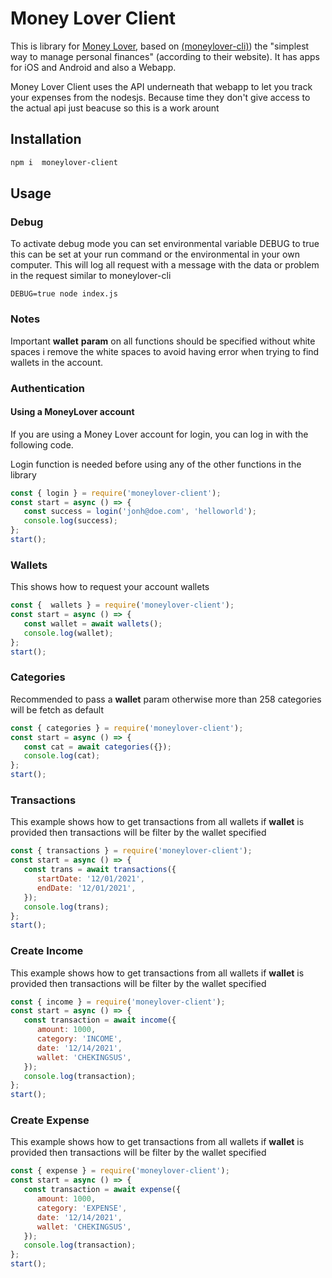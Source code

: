 # Money Lover Client
This is library for [Money Lover][moneylover], based on [(moneylover-cli)](https://github.com/leMaik/moneylover-cli)) the "simplest way to manage personal finances" (according to their website). It has apps for iOS and Android and also a Webapp.

Money Lover Client uses the API underneath that webapp to let you track your expenses from the nodesjs. Because time they don't give access to the actual api just beacuse so this is a work arount

## Installation

```bash
npm i  moneylover-client
```

## Usage

### Debug

To activate debug mode you can set environmental variable DEBUG to true this can be set at your run command or the environmental in your own computer.
This will log all request with a message with the data or problem in the request similar to moneylover-cli

```
DEBUG=true node index.js 
```

### Notes 

Important **wallet** **param** on all functions should be specified without white spaces i remove the white spaces to avoid having error when trying to find wallets in the account.

### Authentication

#### Using a MoneyLover account
If you are using a Money Lover account for login, you can log in with the following code.

Login function is needed before using any of the other functions in the library

```javascript
const { login } = require('moneylover-client');
const start = async () => {
   const success = login('jonh@doe.com', 'helloworld');
   console.log(success);
};
start();

```

### Wallets

This shows how to request your account wallets

```javascript
const {  wallets } = require('moneylover-client');
const start = async () => {
   const wallet = await wallets();
   console.log(wallet);
};
start();
```

### Categories

Recommended to pass a **wallet** param otherwise more than 258 categories will be fetch as default

```javascript
const { categories } = require('moneylover-client');
const start = async () => {
   const cat = await categories({});
   console.log(cat);
};
start();

```

### Transactions

This example shows how to get transactions from all wallets if **wallet** is provided then transactions will be filter by the wallet specified

```javascript
const { transactions } = require('moneylover-client');
const start = async () => {
   const trans = await transactions({
      startDate: '12/01/2021',
      endDate: '12/01/2021',
   });
   console.log(trans);
};
start();


```

### Create Income

This example shows how to get transactions from all wallets if **wallet** is provided then transactions will be filter by the wallet specified

```javascript
const { income } = require('moneylover-client');
const start = async () => {
   const transaction = await income({
      amount: 1000,
      category: 'INCOME',
      date: '12/14/2021',
      wallet: 'CHEKINGSUS',
   });
   console.log(transaction);
};
start();


```

### Create Expense

This example shows how to get transactions from all wallets if **wallet** is provided then transactions will be filter by the wallet specified

```javascript
const { expense } = require('moneylover-client');
const start = async () => {
   const transaction = await expense({
      amount: 1000,
      category: 'EXPENSE',
      date: '12/14/2021',
      wallet: 'CHEKINGSUS',
   });
   console.log(transaction);
};
start();


```



[moneylover]: https://moneylover.me/